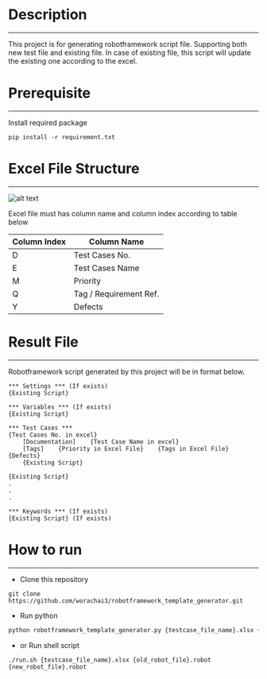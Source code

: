 
# Description
---
This project is for generating robotframework script file. Supporting both new test file and existing file. In case of existing file, this script will update the existing one according to the excel.  

# Prerequisite
---
Install required package
```shell
pip install -r requirement.txt
```

# Excel File Structure
---

![alt text](https://www.img.in.th/images/46f85264e853bfdc14ba83d8b738eefa.png)

Excel file must has column name and column index according to table below  

|Column Index|Column Name|
|--|--|
|D|Test Cases No.|
|E|Test Cases Name|
|M|Priority|
|Q|Tag / Requirement Ref.|
|Y|Defects|  

# Result File
---
Robotframework script generated by this project will be in format below.
```
*** Settings *** (If exists)
{Existing Script}

*** Variables *** (If exists)
{Existing Script}

*** Test Cases ***
{Test Cases No. in excel}
    [Documentation]    {Test Case Name in excel}
    [Tags]    {Priority in Excel File}    {Tags in Excel File}    {Defects}
    {Existing Script}

{Existing Script}
.
.
.

*** Keywords *** (If exists)
{Existing Script} (If exists)
```

# How to run
---  

- Clone this repository  
```shell
git clone https://github.com/worachai3/robotframework_template_generator.git
```
- Run python  
```python
python robotframework_template_generator.py {testcase_file_name}.xlsx {old_robot_file}.robot {new_robot_file}.robot
```

- or Run shell script  
```shell
./run.sh {testcase_file_name}.xlsx {old_robot_file}.robot {new_robot_file}.robot
```
